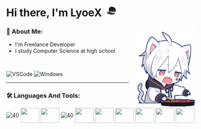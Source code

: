 # Hi there, I'm LyoeX <img height="30" src="./assets/boyfun.gif">

<img src="./assets/hungry-hello.gif" align="right" width="35%" alt="MafuMafu" />
  
### 📙 About Me:

- I'm Freelance Developer
- I study Computer Science at high school

<br>

![VSCode](https://shields.io/badge/Editor-VSCode-blue?style=plastic&logo=visual-studio-code)
![Windows](https://img.shields.io/badge/OS-Windows-blue?style=plastic&logo=Windows)

___

### 🛠 Languages And Tools:

<img align="center" src="https://profilinator.rishav.dev/skills-assets/git-scm-icon.svg" alt="40" width="50">
<img align="center" src="https://profilinator.rishav.dev/skills-assets/php-original.svg" height="40" width="50">
<img align="center" src="https://profilinator.rishav.dev/skills-assets/c-original.svg" height="40" width="50">
<img align="center" src="https://profilinator.rishav.dev/skills-assets/xampp.png" alt="40" width="50">
<img align="center" src="https://profilinator.rishav.dev/skills-assets/mysql-original-wordmark.svg" height="40" width="50">
<img align="center" src="https://profilinator.rishav.dev/skills-assets/javascript-original.svg" height="40" width="50">
<img align="center" src="https://profilinator.rishav.dev/skills-assets/nodejs-original-wordmark.svg" height="40" width="50">
<img align="center" src="https://profilinator.rishav.dev/skills-assets/css3-original-wordmark.svg" height="40" width="50">
<img align="center" src="https://profilinator.rishav.dev/skills-assets/mongodb-original-wordmark.svg" height="40" width="50">
<img align="center" src="https://profilinator.rishav.dev/skills-assets/html5-original-wordmark.svg" height="40" width="50">
